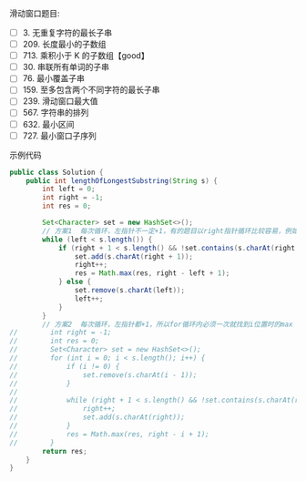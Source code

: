 滑动窗口题目:
- [ ] 3\. 无重复字符的最长子串
- [ ] 209\. 长度最小的子数组
- [ ] 713\. 乘积小于 K 的子数组【good】
- [ ] 30\. 串联所有单词的子串
- [ ] 76\. 最小覆盖子串
- [ ] 159\. 至多包含两个不同字符的最长子串
- [ ] 239\. 滑动窗口最大值
- [ ] 567\. 字符串的排列
- [ ] 632\. 最小区间
- [ ] 727\. 最小窗口子序列

示例代码
```java
public class Solution {
    public int lengthOfLongestSubstring(String s) {
        int left = 0;
        int right = -1;
        int res = 0;

        Set<Character> set = new HashSet<>();
        // 方案1  每次循环，左指针不一定+1，有的题目以right指针循环比较容易，例如713.乘积小于K的子数组
        while (left < s.length()) {
            if (right + 1 < s.length() && !set.contains(s.charAt(right + 1))) {
                set.add(s.charAt(right + 1));
                right++;
                res = Math.max(res, right - left + 1);
            } else {
                set.remove(s.charAt(left));
                left++;
            }
        }
        // 方案2  每次循环，左指针都+1，所以for循环内必须一次就找到i位置时的max result
//        int right = -1;
//        int res = 0;
//        Set<Character> set = new HashSet<>();
//        for (int i = 0; i < s.length(); i++) {
//            if (i != 0) {
//                set.remove(s.charAt(i - 1));
//            }
//
//            while (right + 1 < s.length() && !set.contains(s.charAt(right + 1))) {
//                right++;
//                set.add(s.charAt(right));
//            }
//            res = Math.max(res, right - i + 1);
//        }
        return res;
    }
}
```